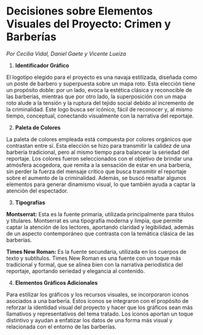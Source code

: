 # Decisiones sobre Elementos Visuales del Proyecto: Crimen y Barberías
*Por Cecilia Vidal, Daniel Gaete y Vicente Lueiza*
 
1. **Identificador Gráfico**

El logotipo elegido para el proyecto es una navaja estilizada, diseñada como un poste de barbero y superpuesta sobre un mapa roto. Esta elección tiene un propósito doble: por un lado, evoca la estética clásica y reconocible de las barberías, mientras que por otro lado, la superposición con un mapa roto alude a la tensión y la ruptura del tejido social debido al incremento de la criminalidad. Este logo busca ser icónico, fácil de reconocer y, al mismo tiempo, conceptual, conectando visualmente con la narrativa del reportaje.
 
2. **Paleta de Colores**

La paleta de colores empleada está compuesta por colores orgánicos que contrastan entre sí. Esta elección se hizo para transmitir la calidez de una barbería tradicional, pero al mismo tiempo para balancear la seriedad del reportaje. Los colores fueron seleccionados con el objetivo de brindar una atmósfera acogedora, que remita a la sensación de estar en una barbería, sin perder la fuerza del mensaje crítico que busca transmitir el reportaje sobre el aumento de la criminalidad. Además, se buscó resaltar algunos elementos para generar dinamismo visual, lo que también ayuda a captar la atención del espectador.
 
3. **Tipografías**

**Montserrat:** Esta es la fuente primaria, utilizada principalmente para títulos y titulares. Montserrat es una tipografía moderna y limpia, que permite captar la atención de los lectores, aportando claridad y legibilidad, además de un aspecto contemporáneo que contrasta con la temática clásica de las barberías.

**Times New Roman:** Es la fuente secundaria, utilizada en los cuerpos de texto y subtítulos. Times New Roman es una fuente con un toque más tradicional y formal, que se alinea bien con la narrativa periodística del reportaje, aportando seriedad y elegancia al contenido.

4. **Elementos Gráficos Adicionales**

Para estilizar los gráficos y los recursos visuales, se incorporaron iconos asociados a una barbería. Estos iconos se integraron con el propósito de reforzar la identidad visual del proyecto y hacer que los gráficos sean más llamativos y representativos del tema tratado. Los iconos aportan un toque distintivo y ayudan a enfatizar los datos de una forma más visual y relacionada con el entorno de las barberías.
